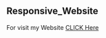 ## Responsive_Website
For visit my Website [CLICK Here](https://saswata10.github.io/ResponsiveWebsite.github.io/)
